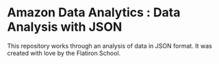 # Amazon Data Analytics : Data Analysis with JSON

This repository works through an analysis of data in JSON format. It was created with love by the Flatiron School.
